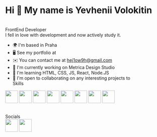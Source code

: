 <h1>Hi 👋 My name is Yevhenii Volokitin</h1> <br>
<h2">FrontEnd Developer</h2> <br>
I fell in love with development and now actively study it. <br>

- 🌍  I'm based in Praha <br>
- 🖥️  See my portfolio at <br>
- ✉️  You can contact me at hej1ow9h@gmail.com <br>
- 🚀  I'm currently working on Metrica Design Studio <br> 
- 🧠  I'm learning HTML, CSS, JS, React, Node.JS <br>
- 🤝  I'm open to collaborating on any interesting projects to <br>
Skills <br>
<div display="flex"><img src="https://raw.githubusercontent.com/danielcranney/readme-generator/main/public/icons/skills/javascript-colored.svg" height="40px" alt="">
<img src="https://raw.githubusercontent.com/danielcranney/readme-generator/main/public/icons/skills/git-colored.svg" height="40px" alt="">
<img src="https://raw.githubusercontent.com/danielcranney/readme-generator/main/public/icons/skills/html5-colored.svg" height="40px" alt="">
<img src="https://raw.githubusercontent.com/danielcranney/readme-generator/main/public/icons/skills/css3-colored.svg" height="40px" alt="">
<img src="https://raw.githubusercontent.com/danielcranney/readme-generator/main/public/icons/skills/sass-colored.svg" height="40px" alt="">
<img src="https://raw.githubusercontent.com/danielcranney/readme-generator/main/public/icons/skills/bootstrap-colored.svg" height="40px" alt="">
<img src="https://raw.githubusercontent.com/danielcranney/readme-generator/main/public/icons/skills/nodejs-colored.svg" height="40px" alt="">
<img src="https://raw.githubusercontent.com/danielcranney/readme-generator/main/public/icons/skills/figma-colored.svg" height="40px" alt=""></div>
<br>
 
Socials <br>
<a href="https://discord.com/users/Father#2897"><img src="https://raw.githubusercontent.com/danielcranney/readme-generator/main/public/icons/socials/discord.svg" height="40px" alt=""></a>
<a href="https://instagram.com/hejloweh?igshid=YmMyMTA2M2Y="><img src="https://raw.githubusercontent.com/danielcranney/readme-generator/main/public/icons/socials/instagram.svg" height="40px" alt=""></a>
